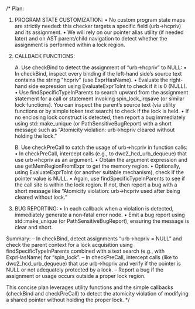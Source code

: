 /*
Plan:

1. PROGRAM STATE CUSTOMIZATION:
   • No custom program state maps are strictly needed: this checker targets a specific field (urb->hcpriv) and its assignment.
   • We will rely on our pointer alias utility (if needed later) and on AST parent/child navigation to detect whether the assignment is performed within a lock region.

2. CALLBACK FUNCTIONS:

   A. Use checkBind to detect the assignment of “urb->hcpriv” to NULL:
      • In checkBind, inspect every binding if the left-hand side’s source text contains the string "hcpriv" (use ExprHasName).
      • Evaluate the right-hand side expression using EvaluateExprToInt to check if it is 0 (NULL).
      • Use findSpecificTypeInParents to search upward from the assignment statement for a call or statement invoking spin_lock_irqsave (or similar lock functions). You can inspect the parent’s source text (via utility functions or by simple token text search) to check if the lock is held.
      • If no enclosing lock construct is detected, then report a bug immediately using std::make_unique<BasicBugReport> (or PathSensitiveBugReport) with a short message such as “Atomicity violation: urb->hcpriv cleared without holding the lock.”

   B. Use checkPreCall to catch the usage of urb->hcpriv in function calls:
      • In checkPreCall, intercept calls (e.g., to dwc2_hcd_urb_dequeue) that use urb->hcpriv as an argument.
      • Obtain the argument expression and use getMemRegionFromExpr to get the memory region.
      • Optionally, using EvaluateExprToInt (or another suitable mechanism), check if the pointer value is NULL.
      • Again, use findSpecificTypeInParents to see if the call site is within the lock region. If not, then report a bug with a short message like “Atomicity violation: urb->hcpriv used after being cleared without lock.”

3. BUG REPORTING:
   • In each callback when a violation is detected, immediately generate a non‐fatal error node.
   • Emit a bug report using std::make_unique<BasicBugReport> (or PathSensitiveBugReport), ensuring the message is clear and short.

Summary:
  – In checkBind, detect assignments “urb->hcpriv = NULL” and check the parent context for a lock acquisition using findSpecificTypeInParents combined with a text search (e.g., with ExprHasName) for “spin_lock”.
  – In checkPreCall, intercept calls (like to dwc2_hcd_urb_dequeue) that use urb->hcpriv and verify if the pointer is NULL or not adequately protected by a lock.
  – Report a bug if the assignment or usage occurs outside a proper lock region.
  
This concise plan leverages utility functions and the simple callbacks (checkBind and checkPreCall) to detect the atomicity violation of modifying a shared pointer without holding the proper lock.
*/